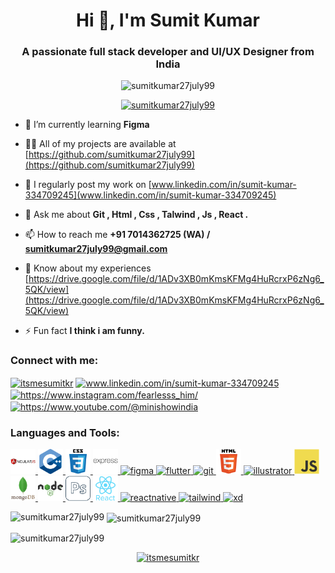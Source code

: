 <h1 align="center">Hi 👋, I'm Sumit Kumar</h1>
<h3 align="center">A passionate full stack developer and UI/UX Designer from India</h3>

<p align="center"> <img src="https://komarev.com/ghpvc/?username=sumitkumar27july99&label=Profile%20views&color=0e75b6&style=flat" alt="sumitkumar27july99" /> </p>

<p align="center"> <a href="https://github.com/ryo-ma/github-profile-trophy"><img src="https://github-profile-trophy.vercel.app/?username=sumitkumar27july99" alt="sumitkumar27july99" /></a> </p>

- 🌱 I’m currently learning **Figma**

- 👨‍💻 All of my projects are available at [https://github.com/sumitkumar27july99](https://github.com/sumitkumar27july99)

- 📝 I regularly post my work on [www.linkedin.com/in/sumit-kumar-334709245](www.linkedin.com/in/sumit-kumar-334709245)

- 💬 Ask me about **Git , Html , Css , Talwind , Js , React .**

- 📫 How to reach me **+91 7014362725 (WA) / sumitkumar27july99@gmail.com**

- 📄 Know about my experiences [https://drive.google.com/file/d/1ADv3XB0mKmsKFMg4HuRcrxP6zNg6_5QK/view](https://drive.google.com/file/d/1ADv3XB0mKmsKFMg4HuRcrxP6zNg6_5QK/view)

- ⚡ Fun fact **I think i am funny.**

<h3 align="left">Connect with me:</h3>
<p align="left">
<a href="https://twitter.com/itsmesumitkr" target="blank"><img align="center" src="https://raw.githubusercontent.com/rahuldkjain/github-profile-readme-generator/master/src/images/icons/Social/twitter.svg" alt="itsmesumitkr" height="30" width="40" /></a>
<a href="https://linkedin.com/in/www.linkedin.com/in/sumit-kumar-334709245" target="blank"><img align="center" src="https://raw.githubusercontent.com/rahuldkjain/github-profile-readme-generator/master/src/images/icons/Social/linked-in-alt.svg" alt="www.linkedin.com/in/sumit-kumar-334709245" height="30" width="40" /></a>
<a href="https://instagram.com/https://www.instagram.com/fearlesss_him/" target="blank"><img align="center" src="https://raw.githubusercontent.com/rahuldkjain/github-profile-readme-generator/master/src/images/icons/Social/instagram.svg" alt="https://www.instagram.com/fearlesss_him/" height="30" width="40" /></a>
<a href="https://www.youtube.com/c/https://www.youtube.com/@minishowindia" target="blank"><img align="center" src="https://raw.githubusercontent.com/rahuldkjain/github-profile-readme-generator/master/src/images/icons/Social/youtube.svg" alt="https://www.youtube.com/@minishowindia" height="30" width="40" /></a>
</p>

<h3 align="left">Languages and Tools:</h3>
<p align="left"> <a href="https://angular.io" target="_blank" rel="noreferrer"> <img src="https://raw.githubusercontent.com/devicons/devicon/master/icons/angularjs/angularjs-original-wordmark.svg" alt="angularjs" width="40" height="40"/> </a> <a href="https://www.w3schools.com/cpp/" target="_blank" rel="noreferrer"> <img src="https://raw.githubusercontent.com/devicons/devicon/master/icons/cplusplus/cplusplus-original.svg" alt="cplusplus" width="40" height="40"/> </a> <a href="https://www.w3schools.com/css/" target="_blank" rel="noreferrer"> <img src="https://raw.githubusercontent.com/devicons/devicon/master/icons/css3/css3-original-wordmark.svg" alt="css3" width="40" height="40"/> </a> <a href="https://expressjs.com" target="_blank" rel="noreferrer"> <img src="https://raw.githubusercontent.com/devicons/devicon/master/icons/express/express-original-wordmark.svg" alt="express" width="40" height="40"/> </a> <a href="https://www.figma.com/" target="_blank" rel="noreferrer"> <img src="https://www.vectorlogo.zone/logos/figma/figma-icon.svg" alt="figma" width="40" height="40"/> </a> <a href="https://flutter.dev" target="_blank" rel="noreferrer"> <img src="https://www.vectorlogo.zone/logos/flutterio/flutterio-icon.svg" alt="flutter" width="40" height="40"/> </a> <a href="https://git-scm.com/" target="_blank" rel="noreferrer"> <img src="https://www.vectorlogo.zone/logos/git-scm/git-scm-icon.svg" alt="git" width="40" height="40"/> </a> <a href="https://www.w3.org/html/" target="_blank" rel="noreferrer"> <img src="https://raw.githubusercontent.com/devicons/devicon/master/icons/html5/html5-original-wordmark.svg" alt="html5" width="40" height="40"/> </a> <a href="https://www.adobe.com/in/products/illustrator.html" target="_blank" rel="noreferrer"> <img src="https://www.vectorlogo.zone/logos/adobe_illustrator/adobe_illustrator-icon.svg" alt="illustrator" width="40" height="40"/> </a> <a href="https://developer.mozilla.org/en-US/docs/Web/JavaScript" target="_blank" rel="noreferrer"> <img src="https://raw.githubusercontent.com/devicons/devicon/master/icons/javascript/javascript-original.svg" alt="javascript" width="40" height="40"/> </a> <a href="https://www.mongodb.com/" target="_blank" rel="noreferrer"> <img src="https://raw.githubusercontent.com/devicons/devicon/master/icons/mongodb/mongodb-original-wordmark.svg" alt="mongodb" width="40" height="40"/> </a> <a href="https://nodejs.org" target="_blank" rel="noreferrer"> <img src="https://raw.githubusercontent.com/devicons/devicon/master/icons/nodejs/nodejs-original-wordmark.svg" alt="nodejs" width="40" height="40"/> </a> <a href="https://www.photoshop.com/en" target="_blank" rel="noreferrer"> <img src="https://raw.githubusercontent.com/devicons/devicon/master/icons/photoshop/photoshop-line.svg" alt="photoshop" width="40" height="40"/> </a> <a href="https://reactjs.org/" target="_blank" rel="noreferrer"> <img src="https://raw.githubusercontent.com/devicons/devicon/master/icons/react/react-original-wordmark.svg" alt="react" width="40" height="40"/> </a> <a href="https://reactnative.dev/" target="_blank" rel="noreferrer"> <img src="https://reactnative.dev/img/header_logo.svg" alt="reactnative" width="40" height="40"/> </a> <a href="https://tailwindcss.com/" target="_blank" rel="noreferrer"> <img src="https://www.vectorlogo.zone/logos/tailwindcss/tailwindcss-icon.svg" alt="tailwind" width="40" height="40"/> </a> <a href="https://www.adobe.com/products/xd.html" target="_blank" rel="noreferrer"> <img src="https://cdn.worldvectorlogo.com/logos/adobe-xd.svg" alt="xd" width="40" height="40"/> </a> </p>

<p><img align="left" src="https://github-readme-stats.vercel.app/api/top-langs?username=sumitkumar27july99&show_icons=true&locale=en&layout=compact" alt="sumitkumar27july99" /></p>

<p>&nbsp;<img align="center" src="https://github-readme-stats.vercel.app/api?username=sumitkumar27july99&show_icons=true&locale=en" alt="sumitkumar27july99" /></p>

<p><img align="center" src="https://github-readme-streak-stats.herokuapp.com/?user=sumitkumar27july99&" alt="sumitkumar27july99" /></p>

<p align="center"> <a href="https://twitter.com/itsmesumitkr" target="blank"><img src="https://img.shields.io/twitter/follow/itsmesumitkr?logo=twitter&style=for-the-badge" alt="itsmesumitkr" /></a> </p>
